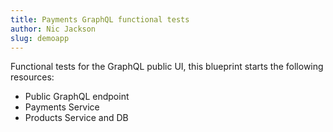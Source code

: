 ```yaml
---
title: Payments GraphQL functional tests
author: Nic Jackson
slug: demoapp
---
```


Functional tests for the GraphQL public UI, this blueprint starts the following resources:
* Public GraphQL endpoint
* Payments Service
* Products Service and DB
